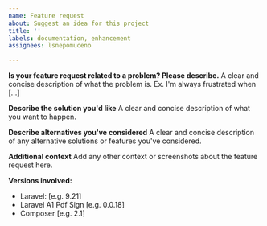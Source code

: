 ```yaml
---
name: Feature request
about: Suggest an idea for this project
title: ''
labels: documentation, enhancement
assignees: lsnepomuceno

---
```


**Is your feature request related to a problem? Please describe.**
A clear and concise description of what the problem is. Ex. I'm always frustrated when [...]

**Describe the solution you'd like**
A clear and concise description of what you want to happen.

**Describe alternatives you've considered**
A clear and concise description of any alternative solutions or features you've considered.

**Additional context**
Add any other context or screenshots about the feature request here.

**Versions involved:**
 - Laravel: [e.g. 9.21]
 - Laravel A1 Pdf Sign [e.g. 0.0.18]
 - Composer [e.g. 2.1]
